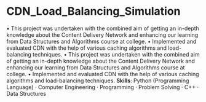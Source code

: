 # CDN_Load_Balancing_Simulation
• This project was undertaken with the combined aim of getting an in-depth knowledge about the Content Delivery Network and enhancing our learning from Data Structures and Algorithms course at college.
• Implemented and evaluated CDN with the help of various caching algorithms and load-balancing techniques.
• This project was undertaken with the combined aim of getting an in-depth knowledge about the Content Delivery Network and enhancing our learning from Data Structures and Algorithms course at college. • Implemented and evaluated CDN with the help of various caching algorithms and load-balancing techniques.
**Skills**: Python (Programming Language) · Computer Engineering · Programming · Problem Solving · C++ · Data Structures
